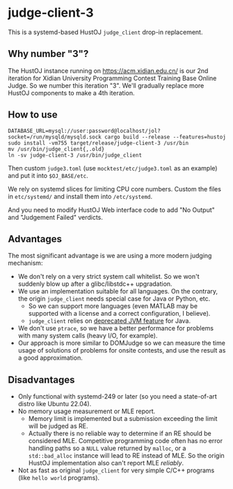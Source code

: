 # judge-client-3

This is a systemd-based HustOJ `judge_client` drop-in replacement.

## Why number "3"?

The HustOJ instance running on https://acm.xidian.edu.cn/ is our 2nd iteration
for Xidian University Programming Contest Training Base Online Judge.  So we
number this iteration "3".  We'll gradually replace more HustOJ components to
make a 4th iteration.

## How to use

```
DATABASE_URL=mysql://user:password@localhost/jol?socket=/run/mysqld/mysqld.sock cargo build --release --features=hustoj
sudo install -vm755 target/release/judge-client-3 /usr/bin
mv /usr/bin/judge_client{,.old}
ln -sv judge-client-3 /usr/bin/judge_client
```

Then custom `judge3.toml` (use `mocktest/etc/judge3.toml` as an example) and
put it into `$OJ_BASE/etc`.

We rely on systemd slices for limiting CPU core numbers.  Custom the files
in `etc/systemd/` and install them into `/etc/systemd`.

And you need to modify HustOJ Web interface code to add "No Output" and
"Judgement Failed" verdicts.

## Advantages

The most significant advantage is we are using a more modern judging
mechanism:

- We don't rely on a very strict system call whitelist.  So we won't suddenly
  blow up after a glibc/libstdc++ upgradation.
- We use an implementation suitable for all languages.  On the contrary, the
  origin `judge_client` needs special case for Java or Python, etc. 
  - So we can support more languages (even MATLAB may be supported with a
    license and a correct configuration, I believe).
  - `judge_client` relies on [deprecated JVM feature][1] for Java.
- We don't use `ptrace`, so we have a better performance for problems with
  many system calls (heavy I/O, for example).
- Our approach is more similar to DOMJudge so we can measure the time usage
  of solutions of problems for onsite contests, and use the result as a good
  approximation.

[1]:https://openjdk.java.net/jeps/411

## Disadvantages

- Only functional with systemd-249 or later (so you need a state-of-art distro
  like Ubuntu 22.04).
- No memory usage measurement or MLE report.
  - Memory limit is implemented but a submission exceeding the limit will be
    judged as RE.
  - Actually there is no reliable way to determine if an RE should be
    considered MLE.  Competitive programming code often has no error handling
	paths so a `NULL` value returned by `malloc`, or a `std::bad_alloc`
	instance will lead to RE instead of MLE.  So the origin HustOJ
	implementation also can't report MLE *reliably*.
- Not as fast as original `judge_client` for very simple C/C++ programs (like
  `hello world` programs).
